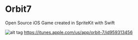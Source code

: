 # Orbit7
Open Source iOS Game created in SpriteKit with Swift

![alt tag](https://www.mav3r1ck.com/content/images/2015/03/iTunesArtwork-2x-4.png)
https://itunes.apple.com/us/app/orbit-7/id959313456


